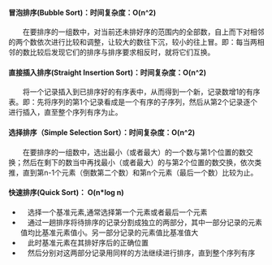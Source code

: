 #### 冒泡排序(Bubble Sort)：时间复杂度：O(n^2)
　　在要排序的一组数中，对当前还未排好序的范围内的全部数，自上而下对相邻的两个数依次进行比较和调整，让较大的数往下沉，较小的往上冒。即：每当两相邻的数比较后发现它们的排序与排序要求相反时，就将它们互换。

#### 直接插入排序(Straight Insertion Sort)：时间复杂度：O(n^2)
　　将一个记录插入到已排序好的有序表中，从而得到一个新，记录数增1的有序表。即：先将序列的第1个记录看成是一个有序的子序列，然后从第2个记录逐个进行插入，直至整个序列有序为止。

#### 选择排序（Simple Selection Sort）：时间复杂度：O(n^2)
　　在要排序的一组数中，选出最小（或者最大）的一个数与第1个位置的数交换；然后在剩下的数当中再找最小（或者最大）的与第2个位置的数交换，依次类推，直到第n-1个元素（倒数第二个数）和第n个元素（最后一个数）比较为止。

#### 快速排序(Quick Sort)： O(n*log n)
* 　选择一个基准元素,通常选择第一个元素或者最后一个元素
* 　通过一趟排序将待排序的记录分割成独立的两部分，其中一部分记录的元素值均比基准元素值小。另一部分记录的元素值比基准值大
* 　此时基准元素在其排好序后的正确位置
* 　然后分别对这两部分记录用同样的方法继续进行排序，直到整个序列有序